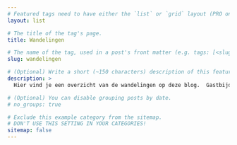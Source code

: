 ```yaml
---
# Featured tags need to have either the `list` or `grid` layout (PRO only).
layout: list

# The title of the tag's page.
title: Wandelingen

# The name of the tag, used in a post's front matter (e.g. tags: [<slug>]).
slug: wandelingen

# (Optional) Write a short (~150 characters) description of this featured tag.
description: >
  Hier vind je een overzicht van de wandelingen op deze blog.  Gastbijdragen zijn zeker welkom.  Contacteer mij voor meer info.

# (Optional) You can disable grouping posts by date.
# no_groups: true

# Exclude this example category from the sitemap.
# DON'T USE THIS SETTING IN YOUR CATEGORIES!
sitemap: false
---
```

